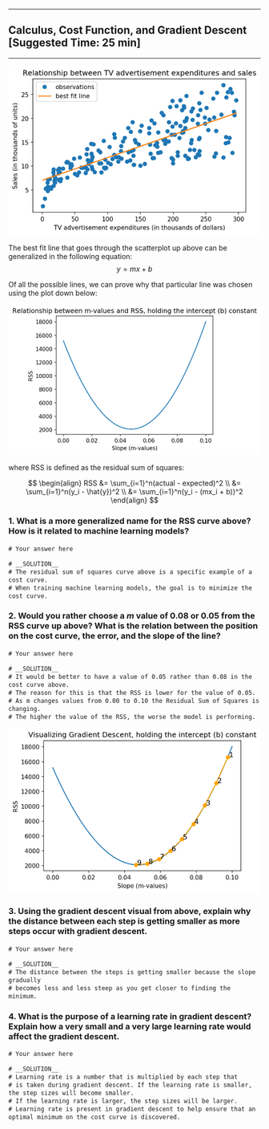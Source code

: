 
---
## Calculus, Cost Function, and Gradient Descent [Suggested Time: 25 min]
---

![best fit line](visuals/best_fit_line.png)

The best fit line that goes through the scatterplot up above can be generalized in the following equation: $$y = mx + b$$

Of all the possible lines, we can prove why that particular line was chosen using the plot down below:

![](visuals/cost_curve.png)

where RSS is defined as the residual sum of squares:

$$ 
\begin{align}
RSS &= \sum_{i=1}^n(actual - expected)^2 \\
&= \sum_{i=1}^n(y_i - \hat{y})^2 \\
&= \sum_{i=1}^n(y_i - (mx_i + b))^2
\end{align}
$$ 

### 1. What is a more generalized name for the RSS curve above? How is it related to machine learning models?


```
# Your answer here
```


```
# __SOLUTION__
# The residual sum of squares curve above is a specific example of a cost curve. 
# When training machine learning models, the goal is to minimize the cost curve.
```

### 2. Would you rather choose a $m$ value of 0.08 or 0.05 from the RSS curve up above?   What is the relation between the position on the cost curve, the error, and the slope of the line?


```
# Your answer here
```


```
# __SOLUTION__
# It would be better to have a value of 0.05 rather than 0.08 in the cost curve above. 
# The reason for this is that the RSS is lower for the value of 0.05. 
# As m changes values from 0.00 to 0.10 the Residual Sum of Squares is changing.
# The higher the value of the RSS, the worse the model is performing.
```

![](visuals/gd.png)

### 3. Using the gradient descent visual from above, explain why the distance between each step is getting smaller as more steps occur with gradient descent.


```
# Your answer here
```


```
# __SOLUTION__
# The distance between the steps is getting smaller because the slope gradually 
# becomes less and less steep as you get closer to finding the minimum.
```

### 4. What is the purpose of a learning rate in gradient descent? Explain how a very small and a very large learning rate would affect the gradient descent.


```
# Your answer here
```


```
# __SOLUTION__
# Learning rate is a number that is multiplied by each step that 
# is taken during gradient descent. If the learning rate is smaller, the step sizes will become smaller. 
# If the learning rate is larger, the step sizes will be larger. 
# Learning rate is present in gradient descent to help ensure that an optimal minimum on the cost curve is discovered.
```
